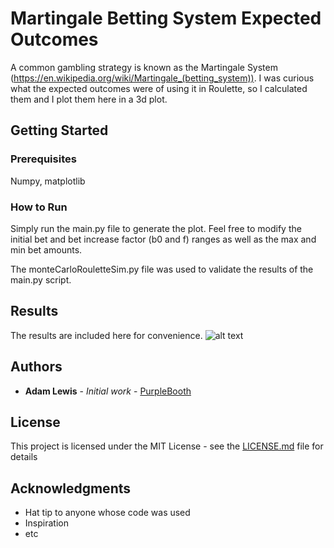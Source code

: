 # Martingale Betting System Expected Outcomes
A common gambling strategy is known as the Martingale System (https://en.wikipedia.org/wiki/Martingale_(betting_system)).
I was curious what the expected outcomes were of using it in Roulette, so I calculated them and I plot them here in a 3d plot.

## Getting Started

### Prerequisites
Numpy, matplotlib

### How to Run
Simply run the main.py file to generate the plot.  Feel free to modify the initial bet and bet increase factor (b0 and f) ranges as well as
the max and min bet amounts.

The monteCarloRouletteSim.py file was used to validate the results of the main.py script.

## Results
The results are included here for convenience.
![alt text](https://raw.githubusercontent.com/username/projectname/branch/path/to/img.png)

## Authors

* **Adam Lewis** - *Initial work* - [PurpleBooth](https://github.com/PurpleBooth)

## License

This project is licensed under the MIT License - see the [LICENSE.md](LICENSE.md) file for details

## Acknowledgments

* Hat tip to anyone whose code was used
* Inspiration
* etc

